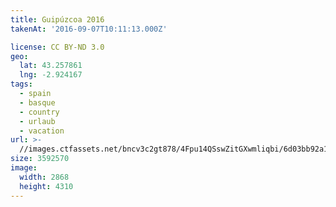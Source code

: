 ```yaml
---
title: Guipúzcoa 2016
takenAt: '2016-09-07T10:11:13.000Z'

license: CC BY-ND 3.0
geo:
  lat: 43.257861
  lng: -2.924167
tags:
  - spain
  - basque
  - country
  - urlaub
  - vacation
url: >-
  //images.ctfassets.net/bncv3c2gt878/4Fpu14QSswZitGXwmliqbi/6d03bb92a1ac851b9cbe8f22eb6e6726/guipzcoa-2016_29611901162_o
size: 3592570
image:
  width: 2868
  height: 4310
---
```

